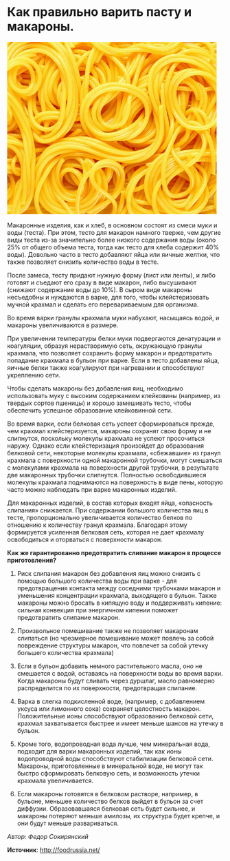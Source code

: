 # Как правильно варить пасту и макароны.

![Как правильно варить пасту и макароны](/images/Kulinar/Others/pasta-swirls.jpg 'Как правильно варить пасту и макароны')

 Макаронные изделия, как и  хлеб, в основном состоят из смеси муки и воды (теста). При этом, тесто для макарон намного тверже, чем другие виды теста из-за  значительно более  низкого содержания воды (около 25% от общего объема теста, тогда как тесто для хлеба содержит 40% воды). Довольно часто  в тесто добавляют яйца или яичные желтки, что также позволяет снизить количество воды в тесте.

После замеса, тесту придают нужную форму (лист или ленты), и либо готовят и съедают его сразу в виде макарон, либо высушивают (снижают содержание воды до 10%). В сыром виде макароны несъедобны и нуждаются в варке, для того, чтобы клейстеризовать мучной крахмал и сделать его перевариваемым для организма.

Во время варки гранулы крахмала муки набухают, насыщаясь водой, и макароны увеличиваются в размере.

При увеличении температуры белки муки подвергаются денатурации и коагуляции, образуя нерастворимую сеть, окружающую гранулы крахмала, что позволяет сохранить форму макарон  и предотвратить попадание крахмала в бульон при варке. Если в тесто добавлены яйца, яичные белки также коагулируют при нагревании и способствуют укреплению сети.

Чтобы сделать макароны без добавления яиц, необходимо использовать муку с высоким содержанием клейковины (например,  из твердых сортов пшеницы)  и хорошо замешивать тесто, чтобы обеспечить успешное образование клейковинной сети.

Во время варки, если белковая сеть успеет сформироваться прежде, чем крахмал клейстеризуется, макароны сохранят свою форму и не слипнутся, поскольку молекулы крахмала не успеют просочиться наружу. Однако  если клейстеризация произойдет до образования белковой сети, некоторые молекулы крахмала, «сбежавшие» из гранул крахмала с поверхности одной макаронной трубочки, могут смешаться с молекулами крахмала на поверхности другой трубочки, в результате две макаронных трубочки слипнутся. Полностью освободившиеся молекулы крахмала поднимаются на поверхность в виде  пены, которую часто можно наблюдать при варке макаронных изделий.

Для макаронных изделий, в состав которых входят яйца, «опасность слипания» снижается. При содержании большого количества яиц в тесте, пропорционально увеличивается количество белков по отношению  к количеству гранул крахмала. Благодаря этому формируется усиленная белковая сеть, которая не дает  крахмалу освободиться и оторваться с поверхности макарон.

**Как же гарантированно предотвратить слипание макарон в процессе приготовления?**

1. Риск слипания макарон без добавления яиц можно снизить с помощью большого количества воды при варке - для предотвращения контакта между соседними трубочками макарон и уменьшения концентрации крахмала, выходящего в бульон. Также макароны можно бросать в кипящую воду и поддерживать кипение: сильная конвекция при  энергичном кипении поможет предотвратить слипание макарон.

2. Произвольное помешивание также не позволяет макаронам слипаться (но чрезмерное помешивание может повлечь за собой повреждение структуры макарон, что повлечет за собой утечку большего количества крахмала)

3. Если в бульон добавить немного растительного масла, оно не смешается  с водой, оставаясь на поверхности воды во время варки. Когда макароны будут сливать через дуршлаг, масло равномерно  распределится по их поверхности, предотвращая слипание.

4. Варка в слегка подкисленной воде, (например, с добавлением уксуса или лимонного сока) сохраняет целостность макарон. Положительные ионы способствуют образованию белковой сети, крахмал захватывается быстрее и имеет меньше шансов на утечку в бульон.

5. Кроме того, водопроводная вода лучше, чем минеральная вода, подходит для варки макаронных изделий, так как ионы водопроводной воды способствуют стабилизации белковой сети. Макароны, приготовленные  в минеральной воде, не могут так быстро сформировать белковую сеть, и возможность утечки крахмала увеличивается.

6. Если макароны готовятся в белковом растворе, например, в бульоне, меньшее количество белков выйдет в бульон за счет диффузии. Образовавшаяся белковая сеть будет сильнее, и макароны потеряют меньше амилозы, их структура будет крепче, и они будут меньше развариваться.

_Автор: Федор Сокирянский_

**Источник**: http://foodrussia.net/
